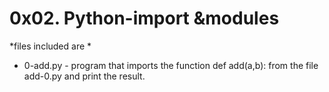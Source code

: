 # 0x02. Python-import &modules
*files included are *
- 0-add.py - program that imports the function def add(a,b): from the file add-0.py and print the result.
